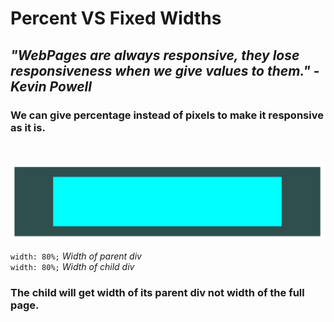 # Percent VS Fixed Widths

## _"WebPages are always responsive, they lose responsiveness when we give values to them."_ - **_Kevin Powell_**

<!-- When we give width in pixels it looses its responsiveness.-->

### We can give percentage instead of pixels to make it responsive as it is.

<br/>

![parent & child div](./percent-vs-fixed-width.png)

`width: 80%;` _Width of parent div_
<br>
`width: 80%;` _Width of child div_

### **The child will get width of its parent div not width of the full page.**
